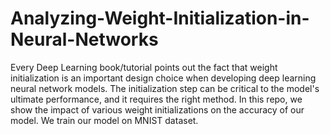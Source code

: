# Analyzing-Weight-Initialization-in-Neural-Networks
Every Deep Learning book/tutorial points out the fact that weight initialization is an important design choice when developing deep learning neural network models. The initialization step can be critical to the model's ultimate performance, and it requires the right method.
In this repo, we show the impact of various weight initializations on the accuracy of our model. We train our model on MNIST dataset.
